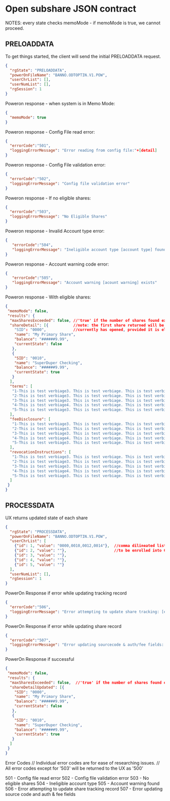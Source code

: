 # Open subshare JSON contract

NOTES: every state checks memoMode - if memoMode is true, we cannot proceed.

## PRELOADDATA
To get things started, the client will send the initial PRELOADDATA request.
```json
{
  "rgState": "PRELOADDATA",
  "powerOnFileName": "BANNO.ODTOPTIN.V1.POW",
  "userChrList": [],
  "userNumList": [],
  "rgSession": 1
}
```

Poweron response - when system is in Memo Mode:
```json
{
  "memoMode": true
}
```

Poweron response - Config File read error:
```json
{
  "errorCode":"501",
  "loggingErrorMessage": "Error reading from config file:"+[detail]
}
```

Poweron response - Config File validation error:
```json
{
  "errorCode":"502",
  "loggingErrorMessage": "Config file validation error"
}
```

Poweron response - If no eligible shares:
```json
{
  "errorCode":"503",
  "loggingErrorMessage": "No Eligible Shares"
}
```

Poweron response - Invalid Account type error:
```json
{
   "errorCode":"504",
   "loggingErrorMessage": "Ineligible account type [account type] found"
}
```

Poweron response - Account warning code error:
```json
{
   "errorCode":"505",
   "loggingErrorMessage": "Account warning [acount warning] exists"
}
```

Poweron response - With eligible shares:
```json
{
 "memoMode": false,
 "results": {
  "maxSharesExceeded": false, //'true' if the number of shares found exceeds processing capbilities (130 shares)
  "shareDetail": [{           //note: the first share returned will be the share the member
    "SID": "0000",            //currently has opened, provided it is eligible. All other shares will be in heirarchal order
    "name": "My Primary Share",
    "balance": "######9.99",
    "currentState": false
   },
   {
    "SID": "0010",
    "name": "SuperDuper Checking",
    "balance": "######9.99",
    "currentState": true
   }
  ],
  "terms": [
   "1-This is test verbiage3. This is test verbiage. This is test verbiage. This is test verbiage. This is test verbiage.",
   "2-This is test verbiage3. This is test verbiage. This is test verbiage. This is test verbiage. This is test verbiage.",
   "3-This is test verbiage3. This is test verbiage. This is test verbiage. This is test verbiage. This is test verbiage.",
   "4-This is test verbiage4. This is test verbiage. This is test verbiage. This is test verbiage. This is test verbiage.",
   "5-This is test verbiage3. This is test verbiage. This is test verbiage. This is test verbiage. This is test verbiage."
  ],
  "feeDisclosure": [
   "1-This is test verbiage3. This is test verbiage. This is test verbiage. This is test verbiage. This is test verbiage.",
   "2-This is test verbiage3. This is test verbiage. This is test verbiage. This is test verbiage. This is test verbiage.",
   "3-This is test verbiage3. This is test verbiage. This is test verbiage. This is test verbiage. This is test verbiage.",
   "4-This is test verbiage4. This is test verbiage. This is test verbiage. This is test verbiage. This is test verbiage.",
   "5-This is test verbiage3. This is test verbiage. This is test verbiage. This is test verbiage. This is test verbiage."
  ],
  "revocationInstructions": [
   "1-This is test verbiage3. This is test verbiage. This is test verbiage. This is test verbiage. This is test verbiage.",
   "2-This is test verbiage3. This is test verbiage. This is test verbiage. This is test verbiage. This is test verbiage.",
   "3-This is test verbiage3. This is test verbiage. This is test verbiage. This is test verbiage. This is test verbiage.",
   "4-This is test verbiage4. This is test verbiage. This is test verbiage. This is test verbiage. This is test verbiage.",
   "5-This is test verbiage3. This is test verbiage. This is test verbiage. This is test verbiage. This is test verbiage."
  ]
 }
}
```

## PROCESSDATA

UX returns updated state of each share
```json
{
  "rgState": "PROCESSDATA",
  "powerOnFileName": "BANNO.ODTOPTIN.V1.POW",
  "userChrList": [
    {"id": 1, "value": "0000,0010,0012,0014"},  //comma dilineated list of 4-digit share ID for those shares which are
    {"id": 2, "value": ""},                     //to be enrolled into ODT services. All 5 userChr lists can be used
    {"id": 3, "value": ""},
    {"id": 4, "value": ""},
    {"id": 5, "value": ""}
  ],
  "userNumList": [],
  "rgSession": 1
}
```

PowerOn Response if error while updating tracking record
```json
{
  "errorCode":"506",
  "loggingErrorMessage": "Error attempting to update share tracking: [error detail]"
}
```

PowerOn Response if error while updating share record
```json
{
  "errorCode":"507",
  "loggingErrorMessage": "Error updating sourcecode & auth/fee fields: [error detail]"
}
```

PowerOn Response if successful
```json
{
 "memoMode": false,
 "results": {
  "maxSharesExceeded": false,  //'true' if the number of shares found exceeds processing capbilities (130 shares)
  "shareDetailUpdated": [{
    "SID": "0000",
    "name": "My Primary Share",
    "balance": "######9.99",
    "currentState": false
   },
   {
    "SID": "0010",
    "name": "SuperDuper Checking",
    "balance": "######9.99",
    "currentState": true
   }
  ]
 }
}
```

Error Codes // Individual error codes are for ease of researching issues.
            // All error codes except for '503' will be returned to the UX as '500'

501 - Config file read error
502 - Config file validation error
503 - No eligible shares
504 - Ineligible account type
505 - Account warning found
506 - Error attempting to update share tracking record
507 - Error updating source code and auth & fee fields
